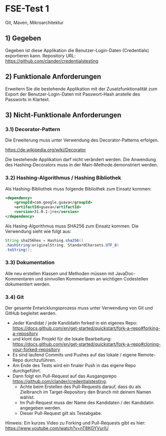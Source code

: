 # FSE-Test 1

Git, Maven, Mikroarchitektur

## 1) Gegeben
Gegeben ist diese Applikation die Benutzer-Login-Daten (Credentials) exportieren kann. Repository URL: https://github.com/clander/credentialstesting

## 2) Funktionale Anforderungen
Erweitern Sie die bestehende Applikation mit der Zusatzfunktionalität zum Export der Benutzer-Login-Daten mit Passwort-Hash anstelle des Passworts in Klartext.

## 3) Nicht-Funktionale Anforderungen
### 3.1) Decorator-Pattern
Die Erweiterung muss unter Verwendung des Decorator-Patterns erfolgen.

https://de.wikipedia.org/wiki/Decorator

Die bestehende Applikation darf nicht verändert werden. Die Anwendung des Hashing-Decorators muss in der Main-Methode demonstriert werden.

### 3.2) Hashing-Algorithmus / Hashing Bibliothek
Als Hashing-Bibliothek muss folgende Bibliothek zum Einsatz kommen:


```xml
<dependency>
    <groupId>com.google.guava</groupId>
    <artifactId>guava</artifactId>
    <version>31.0.1-jre</version>
</dependency>
```

Als Hasing-Algorithmus muss SHA256 zum Einsatz kommen. Die Verwendung sieht wie folgt aus:

```java
String sha256hex = Hashing.sha256()
.hashString(originalString, StandardCharsets.UTF_8)
.toString();
```

### 3.3) Dokumentation
Alle neu erstellen Klassen und Methoden müssen mit JavaDoc-Kommentaren und sinnvollen Kommentaren an wichtigen Codestellen dokumentiert werden.

### 3.4) Git
Der gesamte Entwicklungsprozess muss unter Verwendung von Git und GitHub begleitet werden. 

- Jeder Kandidat / jede Kandidatin forked in ein eigenes Repo: https://docs.github.com/en/get-started/quickstart/fork-a-repo#forking-a-repository
- und klont das Projekt für die lokale Bearbeitung: https://docs.github.com/en/get-started/quickstart/fork-a-repo#cloning-your-forked-repository
- Es sind laufend Commits und Pushes auf das lokale / eigene Remote-Repo durchzuführen. 
- Am Ende des Tests wird ein finaler Push in das eigene Repo durchgeführt.
- Dann folgt ein Pull-Request auf das Ausgangsrepo https://github.com/clander/credentialstesting. 
    - Achte beim Erstellen des Pull-Requests darauf, dass du als Zielbranch im Target-Repository den Branch mit deinem Namen wählst. 
    - Im Pull-Request muss der Name des Kandidaten / der Kandidatin angegeben werden.
    - Dieser Pull-Request gilt als Testabgabe. 

Hinweis: Ein kurzes Video zu Forking und Pull-Requests gibt es hier: https://www.youtube.com/watch?v=nT8KGYVurIU
